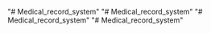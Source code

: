 "# Medical_record_system" 
"# Medical_record_system" 
"# Medical_record_system" 
"# Medical_record_system" 
